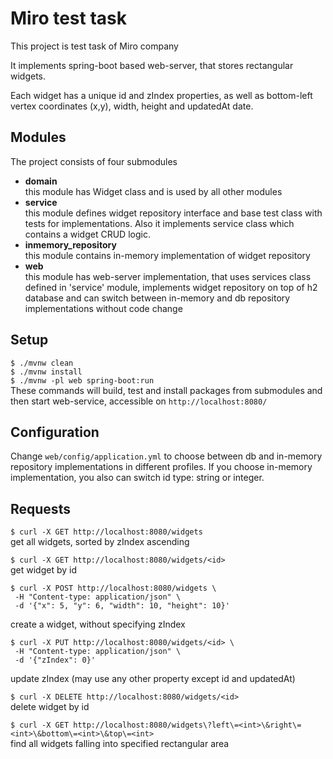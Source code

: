 # Miro test task
This project is test task of Miro company

It implements spring-boot based web-server, that stores rectangular widgets.

Each widget has a unique id and zIndex properties, as well as bottom-left vertex coordinates (x,y), width, height
and updatedAt date.

## Modules
The project consists of four submodules
- **domain**  
  this module has Widget class and is used by all other modules
- **service**  
  this module defines widget repository interface and base test class with tests for implementations.
  Also it implements service class which contains a widget CRUD logic.
- **inmemory_repository**  
  this module contains in-memory implementation of widget repository
- **web**  
  this module has web-server implementation, that uses services class defined in 'service' module,
  implements widget repository on top of h2 database and can switch between in-memory and db repository
  implementations without code change

## Setup
`$ ./mvnw clean`  
`$ ./mvnw install`  
`$ ./mvnw -pl web spring-boot:run`  
These commands will build, test and install packages from submodules and then start web-service,
accessible on `http://localhost:8080/`

## Configuration
Change `web/config/application.yml` to choose between db and in-memory repository implementations in different profiles.
If you choose in-memory implementation, you also can switch id type: string or integer.

## Requests
`$ curl -X GET http://localhost:8080/widgets`  
get all widgets, sorted by zIndex ascending

`$ curl -X GET http://localhost:8080/widgets/<id>`  
get widget by id

```
$ curl -X POST http://localhost:8080/widgets \
 -H "Content-type: application/json" \  
 -d '{"x": 5, "y": 6, "width": 10, "height": 10}'
```
create a widget, without specifying zIndex

```
$ curl -X PUT http://localhost:8080/widgets/<id> \
 -H "Content-type: application/json" \
 -d '{"zIndex": 0}'
```
update zIndex (may use any other property except id and updatedAt)

`$ curl -X DELETE http://localhost:8080/widgets/<id>`  
delete widget by id

`$ curl -X GET http://localhost:8080/widgets\?left\=<int>\&right\=<int>\&bottom\=<int>\&top\=<int>`  
find all widgets falling into specified rectangular area